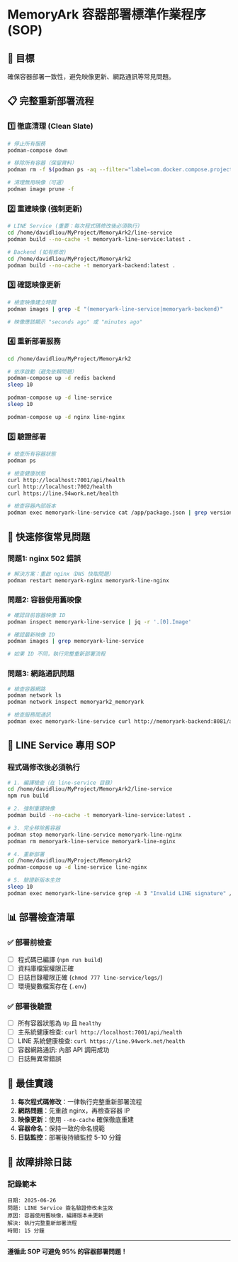 # MemoryArk 容器部署標準作業程序 (SOP)

## 🎯 目標
確保容器部署一致性，避免映像更新、網路通訊等常見問題。

## 📋 完整重新部署流程

### 1️⃣ **徹底清理 (Clean Slate)**
```bash
# 停止所有服務
podman-compose down

# 移除所有容器（保留資料）
podman rm -f $(podman ps -aq --filter="label=com.docker.compose.project=memoryark2") 2>/dev/null || true

# 清理無用映像（可選）
podman image prune -f
```

### 2️⃣ **重建映像 (強制更新)**
```bash
# LINE Service (重要：每次程式碼修改後必須執行)
cd /home/davidliou/MyProject/MemoryArk2/line-service
podman build --no-cache -t memoryark-line-service:latest .

# Backend (如有修改)
cd /home/davidliou/MyProject/MemoryArk2
podman build --no-cache -t memoryark-backend:latest .
```

### 3️⃣ **確認映像更新**
```bash
# 檢查映像建立時間
podman images | grep -E "(memoryark-line-service|memoryark-backend)"

# 映像應該顯示 "seconds ago" 或 "minutes ago"
```

### 4️⃣ **重新部署服務**
```bash
cd /home/davidliou/MyProject/MemoryArk2

# 依序啟動（避免依賴問題）
podman-compose up -d redis backend
sleep 10

podman-compose up -d line-service
sleep 10

podman-compose up -d nginx line-nginx
```

### 5️⃣ **驗證部署**
```bash
# 檢查所有容器狀態
podman ps

# 檢查健康狀態
curl http://localhost:7001/api/health
curl http://localhost:7002/health
curl https://line.94work.net/health

# 檢查容器內部版本
podman exec memoryark-line-service cat /app/package.json | grep version
```

## 🔧 快速修復常見問題

### **問題1: nginx 502 錯誤**
```bash
# 解決方案：重啟 nginx（DNS 快取問題）
podman restart memoryark-nginx memoryark-line-nginx
```

### **問題2: 容器使用舊映像**
```bash
# 確認目前容器映像 ID
podman inspect memoryark-line-service | jq -r '.[0].Image'

# 確認最新映像 ID  
podman images | grep memoryark-line-service

# 如果 ID 不同，執行完整重新部署流程
```

### **問題3: 網路通訊問題**
```bash
# 檢查容器網路
podman network ls
podman network inspect memoryark2_memoryark

# 檢查服務間通訊
podman exec memoryark-line-service curl http://memoryark-backend:8081/api/health
```

## 🚨 LINE Service 專用 SOP

### **程式碼修改後必須執行**
```bash
# 1. 編譯檢查（在 line-service 目錄）
cd /home/davidliou/MyProject/MemoryArk2/line-service
npm run build

# 2. 強制重建映像
podman build --no-cache -t memoryark-line-service:latest .

# 3. 完全移除舊容器
podman stop memoryark-line-service memoryark-line-nginx
podman rm memoryark-line-service memoryark-line-nginx

# 4. 重新部署
cd /home/davidliou/MyProject/MemoryArk2
podman-compose up -d line-service line-nginx

# 5. 驗證新版本生效
sleep 10
podman exec memoryark-line-service grep -A 3 "Invalid LINE signature" /app/dist/middleware/lineWebhook.js
```

## 📊 部署檢查清單

### ✅ 部署前檢查
- [ ] 程式碼已編譯 (`npm run build`)
- [ ] 資料庫檔案權限正確
- [ ] 日誌目錄權限正確 (`chmod 777 line-service/logs/`)
- [ ] 環境變數檔案存在 (`.env`)

### ✅ 部署後驗證
- [ ] 所有容器狀態為 `Up` 且 `healthy`
- [ ] 主系統健康檢查: `curl http://localhost:7001/api/health`
- [ ] LINE 系統健康檢查: `curl https://line.94work.net/health`
- [ ] 容器網路通訊: 內部 API 調用成功
- [ ] 日誌無異常錯誤

## 🎯 最佳實踐

1. **每次程式碼修改**：一律執行完整重新部署流程
2. **網路問題**：先重啟 nginx，再檢查容器 IP
3. **映像更新**：使用 `--no-cache` 確保徹底重建
4. **容器命名**：保持一致的命名規範
5. **日誌監控**：部署後持續監控 5-10 分鐘

## 📝 故障排除日誌

### 記錄範本
```
日期: 2025-06-26
問題: LINE Service 簽名驗證修改未生效
原因: 容器使用舊映像，編譯版本未更新
解決: 執行完整重新部署流程
時間: 15 分鐘
```

---

**遵循此 SOP 可避免 95% 的容器部署問題！**